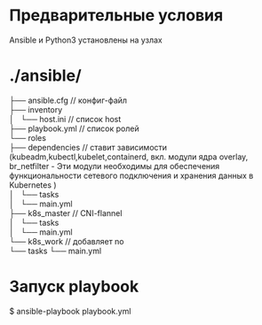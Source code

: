 # Предварительные условия 
 Ansible и Python3 установлены на узлах 

# ./ansible/
├── ansible.cfg // конфиг-файл                            
├── inventory                             
│   └── host.ini // список host                          
├── playbook.yml // список ролей                                  
└── roles                                    
    ├── dependencies // ставит зависимости (kubeadm,kubectl,kubelet,containerd, вкл.  модули ядра overlay, br_netfilter - Эти модули необходимы для обеспечения функциональности сетевого подключения и хранения данных в Kubernetes )                                             
    │   └── tasks                                  
    │       └── main.yml                                  
    ├── k8s_master // CNI-flannel                                  
    │   └── tasks                   
    │       └── main.yml                               
    └── k8s_work // добавляет no                               
        └── tasks
            └── main.yml                          

# Запуск playbook 

$ ansible-playbook playbook.yml



